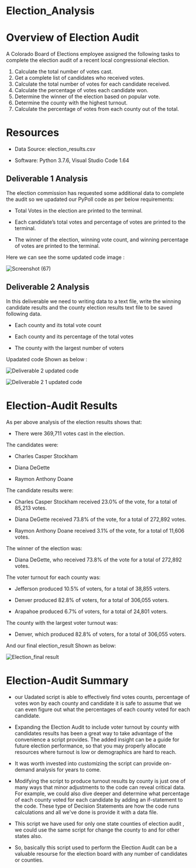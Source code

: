 # Election_Analysis

# Overview of Election Audit

A Colorado Board of Elections employee assigned the following tasks to complete the election audit of a recent local congressional election.

1. Calculate the total number of votes cast.
2. Get a complete list of candidates who received votes.
3. Calculate the total number of votes for each candidate received.
4. Calculate the percentage of votes each candidate won.
5. Determine the winner of the election based on popular vote.
6. Determine the county with the highest turnout.
7. Calculate the percentage of votes from each county out of the total.

# Resources

- Data Source: election_results.csv

- Software: Python 3.7.6, Visual Studio Code 1.64



## Deliverable 1 Analysis

 The election commission has requested some additional data to complete the audit so we upadated our PyPoll code as per below requirements:

- Total Votes in the election are printed to the terminal.

- Each candidate’s total votes and percentage of votes are printed to the terminal.

- The winner of the election, winning vote count, and winning percentage of votes are printed to the terminal.

 Here we can see the some updated code image :

![Screenshot (67)](https://user-images.githubusercontent.com/96400887/167004984-f28aaeee-955b-4d9f-952d-0372f9414289.png)


## Deliverable 2 Analysis

In this deliverable we need to writing data to a text file, write the winning candidate results and the county election results text file to be saved following data.

- Each county and its total vote count 

- Each county and its percentage of the total votes 

- The county with the largest number of voters 

 Upadated code Shown as below :

![Deliverable 2 updated code](https://user-images.githubusercontent.com/96400887/167008572-a78b4013-503c-48d2-a3ca-ffe3b302b66c.png)

![Deliverable 2  1 updated code](https://user-images.githubusercontent.com/96400887/167008767-59cf4ccd-6a1e-4889-99cc-8fa0cf55b01c.png)

# Election-Audit Results

As per above analysis of the election results shows that:

- There were 369,711 votes cast in the election.

The candidates were:

- Charles Casper Stockham

- Diana DeGette

- Raymon Anthony Doane

The candidate results were:

- Charles Casper Stockham received 23.0% of the vote, for a total of 85,213 votes.

- Diana DeGette received 73.8% of the vote, for a total of 272,892 votes.

- Raymon Anthony Doane received 3.1% of the vote, for a total of 11,606 votes.

               
The winner of the election was:

- Diana DeGette, who received 73.8% of the vote for a total of 272,892 votes.

The voter turnout for each county was:

- Jefferson produced 10.5% of voters, for a total of 38,855 voters.

- Denver produced 82.8% of voters, for a total of 306,055 voters.

- Arapahoe produced 6.7% of voters, for a total of 24,801 voters.

The county with the largest voter turnout was:

- Denver, which produced 82.8% of voters, for a total of 306,055 voters.

And our final election_result Shown as below:

![Election_final result](https://user-images.githubusercontent.com/96400887/167009789-7c8db5fd-d11a-4a93-89e4-734612816989.png)


# Election-Audit Summary

- our Uadated script is able to effectively find votes counts, percentage of votes won by each county and candidate it is safe to assume that we can even figure out what the percentages of each county voted for each candidate.

- Expanding the Election Audit to include voter turnout by county with candidates results has been a great way to take advantage of the convenience a script provides. The added insight can be a guide for future election performance, so that you may properly allocate resources where turnout is low or demographics are hard to reach.

- It was worth invested into customizing the script can provide on-demand analysis for years to come.

- Modifying the script to produce turnout results by county is just one of many ways that minor adjustments to the code can reveal critical data. For example, we could also dive deeper and determine what percentage of each county voted for each candidate by adding an if-statement to the code. These type of Decision Statements are how the code runs calculations and all we've done is provide it with a data file.

- This script we have used for only one state counties of election audit , we could use the same script for change the county to and for other states also.

- So, basically this script used to perform the Election Audit can be a valuable resourse for the election board with any number of candidates or counties.
 








